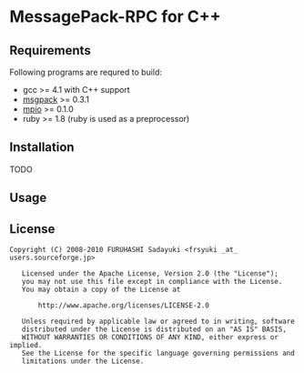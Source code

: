 MessagePack-RPC for C++
=======================


## Requirements

Following programs are requred to build:

  - gcc >= 4.1 with C++ support
  - [msgpack](http://msgpack.sourceforge.net/) >= 0.3.1
  - [mpio](http://github.com/frsyuki/mpio) >= 0.1.0
  - ruby >= 1.8  (ruby is used as a preprocessor)


## Installation

TODO


## Usage


## License

    Copyright (C) 2008-2010 FURUHASHI Sadayuki <frsyuki _at_ users.sourceforge.jp>
    
       Licensed under the Apache License, Version 2.0 (the "License");
       you may not use this file except in compliance with the License.
       You may obtain a copy of the License at
    
           http://www.apache.org/licenses/LICENSE-2.0
    
       Unless required by applicable law or agreed to in writing, software
       distributed under the License is distributed on an "AS IS" BASIS,
       WITHOUT WARRANTIES OR CONDITIONS OF ANY KIND, either express or implied.
       See the License for the specific language governing permissions and
       limitations under the License.


